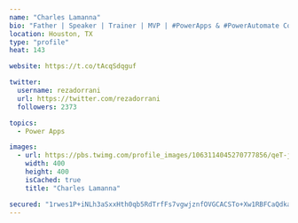 ```yaml
---
name: "Charles Lamanna"
bio: "Father | Speaker | Trainer | MVP | #PowerApps & #PowerAutomate Community Super User | YouTuber Right-pointing triangle http://youtube.com/c/rezadorrani | Learn - Share - Clockwise rightwards and leftwards open circle arrows"
location: Houston, TX
type: "profile"
heat: 143

website: https://t.co/tAcqSdqguf

twitter:
  username: rezadorrani
  url: https://twitter.com/rezadorrani
  followers: 2373

topics:
  - Power Apps

images:
  - url: https://pbs.twimg.com/profile_images/1063114045270777856/qeT-jpWr_400x400.jpg
    width: 400
    height: 400
    isCached: true
    title: "Charles Lamanna"

secured: "1rwes1P+iNLh3aSxxHth0qb5RdTrfFs7vgwjznfOVGCACSTo+Xw1RBFCaQdkaE14mAVkGFdGBGU/15EoyFBNE44eky4HiZaKDSUMHvQtkL30rAsRlW4CbikIVFp+JsufiSft6LohJPIjBh8T0avo6Wia7EXeUYi/FoKErA2Jf/eje0L/yRrJnhUSkdI6ze5CsclGbpbODjV2m5Tm42FFJ/+lj/OYHiO4L9GCecrgUcgH2cJpCml4iIIj6lMUolcqWZOKRY0pcO0gwKF9IrBl1fgX6Py71q+vjitLQHjcy8MIz1GF3WIzIB6SslqIIErrhwRwkZn2HIVxJcFsCJJOEog4q8nqlenckLGSWoHaIM+GJzbg/HvuvdTi8zkhBvuEOPXhKc0dO5qFOJTDtbaXVtHRvkN5pUfa6YjIRuU3VJw=;wvQyNI4YzaJAKONE4AsNKA=="
---
```


